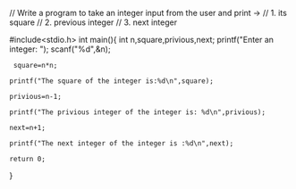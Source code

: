// Write a program to take an integer input from the user and print ->
//      1. its square
//      2. previous integer
//      3. next integer

#include<stdio.h>
int main(){
    int n,square,privious,next;
    printf("Enter an integer: ");
    scanf("%d",&n);

     square=n*n;

    printf("The square of the integer is:%d\n",square);

    privious=n-1;

    printf("The privious integer of the integer is: %d\n",privious);

    next=n+1;

    printf("The next integer of the integer is :%d\n",next);

    return 0;

}
